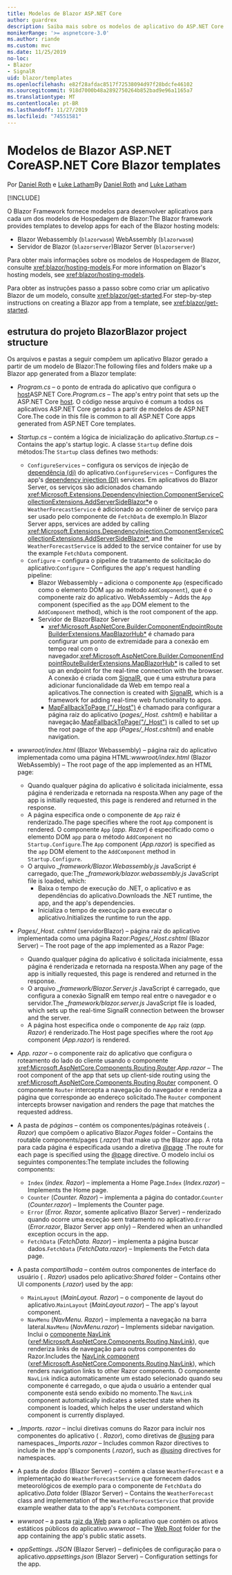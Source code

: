 ```yaml
---
title: Modelos de Blazor ASP.NET Core
author: guardrex
description: Saiba mais sobre os modelos de aplicativo do ASP.NET Core Blazor e a estrutura do projeto do Blazor.
monikerRange: '>= aspnetcore-3.0'
ms.author: riande
ms.custom: mvc
ms.date: 11/25/2019
no-loc:
- Blazor
- SignalR
uid: blazor/templates
ms.openlocfilehash: e82f28afdac8517f72538094d97f28bdcfe46102
ms.sourcegitcommit: 918d7000b48a2892750264b852bad9e96a1165a7
ms.translationtype: MT
ms.contentlocale: pt-BR
ms.lasthandoff: 11/27/2019
ms.locfileid: "74551581"
---
```

# <a name="aspnet-core-opno-locblazor-templates"></a><span data-ttu-id="79ad9-103">Modelos de Blazor ASP.NET Core</span><span class="sxs-lookup"><span data-stu-id="79ad9-103">ASP.NET Core Blazor templates</span></span>

<span data-ttu-id="79ad9-104">Por [Daniel Roth](https://github.com/danroth27) e [Luke Latham](https://github.com/guardrex)</span><span class="sxs-lookup"><span data-stu-id="79ad9-104">By [Daniel Roth](https://github.com/danroth27) and [Luke Latham](https://github.com/guardrex)</span></span>

[!INCLUDE[](~/includes/blazorwasm-preview-notice.md)]

<span data-ttu-id="79ad9-105">O Blazor Framework fornece modelos para desenvolver aplicativos para cada um dos modelos de Hospedagem de Blazor:</span><span class="sxs-lookup"><span data-stu-id="79ad9-105">The Blazor framework provides templates to develop apps for each of the Blazor hosting models:</span></span>

* Blazor<span data-ttu-id="79ad9-106"> Webassembly (`blazorwasm`)</span><span class="sxs-lookup"><span data-stu-id="79ad9-106"> WebAssembly (`blazorwasm`)</span></span>
* <span data-ttu-id="79ad9-107">Servidor de Blazor (`blazorserver`)</span><span class="sxs-lookup"><span data-stu-id="79ad9-107">Blazor Server (`blazorserver`)</span></span>

<span data-ttu-id="79ad9-108">Para obter mais informações sobre os modelos de Hospedagem de Blazor, consulte <xref:blazor/hosting-models>.</span><span class="sxs-lookup"><span data-stu-id="79ad9-108">For more information on Blazor's hosting models, see <xref:blazor/hosting-models>.</span></span>

<span data-ttu-id="79ad9-109">Para obter as instruções passo a passo sobre como criar um aplicativo Blazor de um modelo, consulte <xref:blazor/get-started>.</span><span class="sxs-lookup"><span data-stu-id="79ad9-109">For step-by-step instructions on creating a Blazor app from a template, see <xref:blazor/get-started>.</span></span>

## <a name="opno-locblazor-project-structure"></a><span data-ttu-id="79ad9-110">estrutura do projeto Blazor</span><span class="sxs-lookup"><span data-stu-id="79ad9-110">Blazor project structure</span></span>

<span data-ttu-id="79ad9-111">Os arquivos e pastas a seguir compõem um aplicativo Blazor gerado a partir de um modelo de Blazor:</span><span class="sxs-lookup"><span data-stu-id="79ad9-111">The following files and folders make up a Blazor app generated from a Blazor template:</span></span>

* <span data-ttu-id="79ad9-112">*Program.cs* &ndash; o ponto de entrada do aplicativo que configura o [host](xref:fundamentals/host/generic-host)ASP.NET Core.</span><span class="sxs-lookup"><span data-stu-id="79ad9-112">*Program.cs* &ndash; The app's entry point that sets up the ASP.NET Core [host](xref:fundamentals/host/generic-host).</span></span> <span data-ttu-id="79ad9-113">O código nesse arquivo é comum a todos os aplicativos ASP.NET Core gerados a partir de modelos de ASP.NET Core.</span><span class="sxs-lookup"><span data-stu-id="79ad9-113">The code in this file is common to all ASP.NET Core apps generated from ASP.NET Core templates.</span></span>

* <span data-ttu-id="79ad9-114">*Startup.cs* &ndash; contém a lógica de inicialização do aplicativo.</span><span class="sxs-lookup"><span data-stu-id="79ad9-114">*Startup.cs* &ndash; Contains the app's startup logic.</span></span> <span data-ttu-id="79ad9-115">A classe `Startup` define dois métodos:</span><span class="sxs-lookup"><span data-stu-id="79ad9-115">The `Startup` class defines two methods:</span></span>

  * <span data-ttu-id="79ad9-116">`ConfigureServices` &ndash; configura os serviços de injeção de [dependência (di)](xref:fundamentals/dependency-injection) do aplicativo.</span><span class="sxs-lookup"><span data-stu-id="79ad9-116">`ConfigureServices` &ndash; Configures the app's [dependency injection (DI)](xref:fundamentals/dependency-injection) services.</span></span> <span data-ttu-id="79ad9-117">Em aplicativos do Blazor Server, os serviços são adicionados chamando <xref:Microsoft.Extensions.DependencyInjection.ComponentServiceCollectionExtensions.AddServerSideBlazor*>e o `WeatherForecastService` é adicionado ao contêiner de serviço para ser usado pelo componente de `FetchData` de exemplo.</span><span class="sxs-lookup"><span data-stu-id="79ad9-117">In Blazor Server apps, services are added by calling <xref:Microsoft.Extensions.DependencyInjection.ComponentServiceCollectionExtensions.AddServerSideBlazor*>, and the `WeatherForecastService` is added to the service container for use by the example `FetchData` component.</span></span>
  * <span data-ttu-id="79ad9-118">`Configure` &ndash; configura o pipeline de tratamento de solicitação do aplicativo:</span><span class="sxs-lookup"><span data-stu-id="79ad9-118">`Configure` &ndash; Configures the app's request handling pipeline:</span></span>
    * Blazor<span data-ttu-id="79ad9-119"> Webassembly &ndash; adiciona o componente `App` (especificado como o elemento DOM `app` ao método `AddComponent`), que é o componente raiz do aplicativo.</span><span class="sxs-lookup"><span data-stu-id="79ad9-119"> WebAssembly &ndash; Adds the `App` component (specified as the `app` DOM element to the `AddComponent` method), which is the root component of the app.</span></span>
    * <span data-ttu-id="79ad9-120">Servidor de Blazor</span><span class="sxs-lookup"><span data-stu-id="79ad9-120">Blazor Server</span></span>
      * <span data-ttu-id="79ad9-121"><xref:Microsoft.AspNetCore.Builder.ComponentEndpointRouteBuilderExtensions.MapBlazorHub*> é chamado para configurar um ponto de extremidade para a conexão em tempo real com o navegador.</span><span class="sxs-lookup"><span data-stu-id="79ad9-121"><xref:Microsoft.AspNetCore.Builder.ComponentEndpointRouteBuilderExtensions.MapBlazorHub*> is called to set up an endpoint for the real-time connection with the browser.</span></span> <span data-ttu-id="79ad9-122">A conexão é criada com [SignalR](xref:signalr/introduction), que é uma estrutura para adicionar funcionalidade da Web em tempo real a aplicativos.</span><span class="sxs-lookup"><span data-stu-id="79ad9-122">The connection is created with [SignalR](xref:signalr/introduction), which is a framework for adding real-time web functionality to apps.</span></span>
      * <span data-ttu-id="79ad9-123">[MapFallbackToPage ("/_Host")](xref:Microsoft.AspNetCore.Builder.RazorPagesEndpointRouteBuilderExtensions.MapFallbackToPage*) é chamado para configurar a página raiz do aplicativo (*pages/_Host. cshtml*) e habilitar a navegação.</span><span class="sxs-lookup"><span data-stu-id="79ad9-123">[MapFallbackToPage("/_Host")](xref:Microsoft.AspNetCore.Builder.RazorPagesEndpointRouteBuilderExtensions.MapFallbackToPage*) is called to set up the root page of the app (*Pages/_Host.cshtml*) and enable navigation.</span></span>

* <span data-ttu-id="79ad9-124">*wwwroot/index.html* (Blazor Webassembly) &ndash; página raiz do aplicativo implementada como uma página HTML:</span><span class="sxs-lookup"><span data-stu-id="79ad9-124">*wwwroot/index.html* (Blazor WebAssembly) &ndash; The root page of the app implemented as an HTML page:</span></span>
  * <span data-ttu-id="79ad9-125">Quando qualquer página do aplicativo é solicitada inicialmente, essa página é renderizada e retornada na resposta.</span><span class="sxs-lookup"><span data-stu-id="79ad9-125">When any page of the app is initially requested, this page is rendered and returned in the response.</span></span>
  * <span data-ttu-id="79ad9-126">A página especifica onde o componente de `App` raiz é renderizado.</span><span class="sxs-lookup"><span data-stu-id="79ad9-126">The page specifies where the root `App` component is rendered.</span></span> <span data-ttu-id="79ad9-127">O componente `App` (*app. Razor*) é especificado como o elemento DOM `app` para o método `AddComponent` no `Startup.Configure`.</span><span class="sxs-lookup"><span data-stu-id="79ad9-127">The `App` component (*App.razor*) is specified as the `app` DOM element to the `AddComponent` method in `Startup.Configure`.</span></span>
  * <span data-ttu-id="79ad9-128">O arquivo *_framework/Blazor.Webassembly.js* JavaScript é carregado, que:</span><span class="sxs-lookup"><span data-stu-id="79ad9-128">The *_framework/blazor.webassembly.js* JavaScript file is loaded, which:</span></span>
    * <span data-ttu-id="79ad9-129">Baixa o tempo de execução do .NET, o aplicativo e as dependências do aplicativo.</span><span class="sxs-lookup"><span data-stu-id="79ad9-129">Downloads the .NET runtime, the app, and the app's dependencies.</span></span>
    * <span data-ttu-id="79ad9-130">Inicializa o tempo de execução para executar o aplicativo.</span><span class="sxs-lookup"><span data-stu-id="79ad9-130">Initializes the runtime to run the app.</span></span>

* <span data-ttu-id="79ad9-131">*Pages/_Host. cshtml* (servidorBlazor) &ndash; página raiz do aplicativo implementada como uma página Razor:</span><span class="sxs-lookup"><span data-stu-id="79ad9-131">*Pages/_Host.cshtml* (Blazor Server) &ndash; The root page of the app implemented as a Razor Page:</span></span>
  * <span data-ttu-id="79ad9-132">Quando qualquer página do aplicativo é solicitada inicialmente, essa página é renderizada e retornada na resposta.</span><span class="sxs-lookup"><span data-stu-id="79ad9-132">When any page of the app is initially requested, this page is rendered and returned in the response.</span></span>
  * <span data-ttu-id="79ad9-133">O arquivo *_framework/Blazor.Server.js* JavaScript é carregado, que configura a conexão SignalR em tempo real entre o navegador e o servidor.</span><span class="sxs-lookup"><span data-stu-id="79ad9-133">The *_framework/blazor.server.js* JavaScript file is loaded, which sets up the real-time SignalR connection between the browser and the server.</span></span>
  * <span data-ttu-id="79ad9-134">A página host especifica onde o componente de `App` raiz (*app. Razor*) é renderizado.</span><span class="sxs-lookup"><span data-stu-id="79ad9-134">The Host page specifies where the root `App` component (*App.razor*) is rendered.</span></span>

* <span data-ttu-id="79ad9-135">*App. razor* &ndash; o componente raiz do aplicativo que configura o roteamento do lado do cliente usando o componente <xref:Microsoft.AspNetCore.Components.Routing.Router>.</span><span class="sxs-lookup"><span data-stu-id="79ad9-135">*App.razor* &ndash; The root component of the app that sets up client-side routing using the <xref:Microsoft.AspNetCore.Components.Routing.Router> component.</span></span> <span data-ttu-id="79ad9-136">O componente `Router` intercepta a navegação do navegador e renderiza a página que corresponde ao endereço solicitado.</span><span class="sxs-lookup"><span data-stu-id="79ad9-136">The `Router` component intercepts browser navigation and renders the page that matches the requested address.</span></span>

* <span data-ttu-id="79ad9-137">A pasta de *páginas* &ndash; contém os componentes/páginas roteáveis ( *. Razor*) que compõem o aplicativo Blazor.</span><span class="sxs-lookup"><span data-stu-id="79ad9-137">*Pages* folder &ndash; Contains the routable components/pages (*.razor*) that make up the Blazor app.</span></span> <span data-ttu-id="79ad9-138">A rota para cada página é especificada usando a diretiva [@page](xref:mvc/views/razor#page) .</span><span class="sxs-lookup"><span data-stu-id="79ad9-138">The route for each page is specified using the [@page](xref:mvc/views/razor#page) directive.</span></span> <span data-ttu-id="79ad9-139">O modelo inclui os seguintes componentes:</span><span class="sxs-lookup"><span data-stu-id="79ad9-139">The template includes the following components:</span></span>
  * <span data-ttu-id="79ad9-140">`Index` (*index. Razor*) &ndash; implementa a Home Page.</span><span class="sxs-lookup"><span data-stu-id="79ad9-140">`Index` (*Index.razor*) &ndash; Implements the Home page.</span></span>
  * <span data-ttu-id="79ad9-141">`Counter` (*Counter. Razor*) &ndash; implementa a página do contador.</span><span class="sxs-lookup"><span data-stu-id="79ad9-141">`Counter` (*Counter.razor*) &ndash; Implements the Counter page.</span></span>
  * <span data-ttu-id="79ad9-142">`Error` (*Error. Razor*, somente aplicativo Blazor Server) &ndash; renderizado quando ocorre uma exceção sem tratamento no aplicativo.</span><span class="sxs-lookup"><span data-stu-id="79ad9-142">`Error` (*Error.razor*, Blazor Server app only) &ndash; Rendered when an unhandled exception occurs in the app.</span></span>
  * <span data-ttu-id="79ad9-143">`FetchData` (*FetchData. Razor*) &ndash; implementa a página buscar dados.</span><span class="sxs-lookup"><span data-stu-id="79ad9-143">`FetchData` (*FetchData.razor*) &ndash; Implements the Fetch data page.</span></span>

* <span data-ttu-id="79ad9-144">A pasta *compartilhada* &ndash; contém outros componentes de interface do usuário ( *. Razor*) usados pelo aplicativo:</span><span class="sxs-lookup"><span data-stu-id="79ad9-144">*Shared* folder &ndash; Contains other UI components (*.razor*) used by the app:</span></span>
  * <span data-ttu-id="79ad9-145">`MainLayout` (*MainLayout. Razor*) &ndash; o componente de layout do aplicativo.</span><span class="sxs-lookup"><span data-stu-id="79ad9-145">`MainLayout` (*MainLayout.razor*) &ndash; The app's layout component.</span></span>
  * <span data-ttu-id="79ad9-146">`NavMenu` (*NavMenu. Razor*) &ndash; implementa a navegação na barra lateral.</span><span class="sxs-lookup"><span data-stu-id="79ad9-146">`NavMenu` (*NavMenu.razor*) &ndash; Implements sidebar navigation.</span></span> <span data-ttu-id="79ad9-147">Inclui o [componente NavLink](xref:blazor/routing#navlink-component) (<xref:Microsoft.AspNetCore.Components.Routing.NavLink>), que renderiza links de navegação para outros componentes do Razor.</span><span class="sxs-lookup"><span data-stu-id="79ad9-147">Includes the [NavLink component](xref:blazor/routing#navlink-component) (<xref:Microsoft.AspNetCore.Components.Routing.NavLink>), which renders navigation links to other Razor components.</span></span> <span data-ttu-id="79ad9-148">O componente `NavLink` indica automaticamente um estado selecionado quando seu componente é carregado, o que ajuda o usuário a entender qual componente está sendo exibido no momento.</span><span class="sxs-lookup"><span data-stu-id="79ad9-148">The `NavLink` component automatically indicates a selected state when its component is loaded, which helps the user understand which component is currently displayed.</span></span>

* <span data-ttu-id="79ad9-149">*_Imports. razor* &ndash; inclui diretivas comuns do Razor para incluir nos componentes do aplicativo ( *. Razor*), como diretivas de [@using](xref:mvc/views/razor#using) para namespaces.</span><span class="sxs-lookup"><span data-stu-id="79ad9-149">*_Imports.razor* &ndash; Includes common Razor directives to include in the app's components (*.razor*), such as [@using](xref:mvc/views/razor#using) directives for namespaces.</span></span>

* <span data-ttu-id="79ad9-150">A pasta de *dados* (Blazor Server) &ndash; contém a classe `WeatherForecast` e a implementação do `WeatherForecastService` que fornecem dados meteorológicos de exemplo para o componente de `FetchData` do aplicativo.</span><span class="sxs-lookup"><span data-stu-id="79ad9-150">*Data* folder (Blazor Server) &ndash; Contains the `WeatherForecast` class and implementation of the `WeatherForecastService` that provide example weather data to the app's `FetchData` component.</span></span>

* <span data-ttu-id="79ad9-151">*wwwroot* &ndash; a pasta [raiz da Web](xref:fundamentals/index#web-root) para o aplicativo que contém os ativos estáticos públicos do aplicativo.</span><span class="sxs-lookup"><span data-stu-id="79ad9-151">*wwwroot* &ndash; The [Web Root](xref:fundamentals/index#web-root) folder for the app containing the app's public static assets.</span></span>

* <span data-ttu-id="79ad9-152">*appSettings. JSON* (Blazor Server) &ndash; definições de configuração para o aplicativo.</span><span class="sxs-lookup"><span data-stu-id="79ad9-152">*appsettings.json* (Blazor Server) &ndash; Configuration settings for the app.</span></span>
